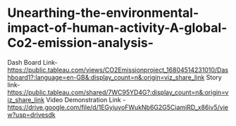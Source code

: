 # Unearthing-the-environmental-impact-of-human-activity-A-global-Co2-emission-analysis-
Dash Board Link- https://public.tableau.com/views/CO2Emissionproject_16804514231010/Dashboard1?:language=en-GB&:display_count=n&:origin=viz_share_link
Story link- https://public.tableau.com/shared/7WC95YD4G?:display_count=n&:origin=viz_share_link
Video Demonstration Link - https://drive.google.com/file/d/1EGyiuyoFWukNb6G2G5CiamiRD_x86iv5/view?usp=drivesdk

